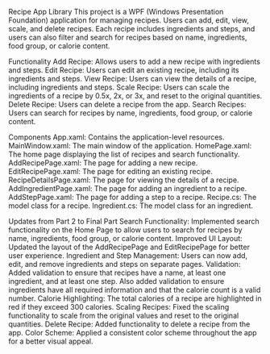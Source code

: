 

Recipe App Library
This project is a WPF (Windows Presentation Foundation) application for managing recipes. Users can add, edit, view, scale, and delete recipes. Each recipe includes ingredients and steps, and users can also filter and search for recipes based on name, ingredients, food group, or calorie content.

Functionality
Add Recipe: Allows users to add a new recipe with ingredients and steps.
Edit Recipe: Users can edit an existing recipe, including its ingredients and steps.
View Recipe: Users can view the details of a recipe, including ingredients and steps.
Scale Recipe: Users can scale the ingredients of a recipe by 0.5x, 2x, or 3x, and reset to the original quantities.
Delete Recipe: Users can delete a recipe from the app.
Search Recipes: Users can search for recipes by name, ingredients, food group, or calorie content.

Components
App.xaml: Contains the application-level resources.
MainWindow.xaml: The main window of the application.
HomePage.xaml: The home page displaying the list of recipes and search functionality.
AddRecipePage.xaml: The page for adding a new recipe.
EditRecipePage.xaml: The page for editing an existing recipe.
RecipeDetailsPage.xaml: The page for viewing the details of a recipe.
AddIngredientPage.xaml: The page for adding an ingredient to a recipe.
AddStepPage.xaml: The page for adding a step to a recipe.
Recipe.cs: The model class for a recipe.
Ingredient.cs: The model class for an ingredient.

Updates from Part 2 to Final Part
Search Functionality: Implemented search functionality on the Home Page to allow users to search for recipes by name, ingredients, food group, or calorie content.
Improved UI Layout: Updated the layout of the AddRecipePage and EditRecipePage for better user experience.
Ingredient and Step Management: Users can now add, edit, and remove ingredients and steps on separate pages.
Validation: Added validation to ensure that recipes have a name, at least one ingredient, and at least one step. Also added validation to ensure ingredients have all required information and that the calorie count is a valid number.
Calorie Highlighting: The total calories of a recipe are highlighted in red if they exceed 300 calories.
Scaling Recipes: Fixed the scaling functionality to scale from the original values and reset to the original quantities.
Delete Recipe: Added functionality to delete a recipe from the app.
Color Scheme: Applied a consistent color scheme throughout the app for a better visual appeal.
